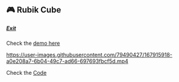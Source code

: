 ## 🎮 Rubik Cube
##### [Exit](https://github.com/LuisSilvah/Mini-projetos)

Check the [demo here](https://magic-cubes.vercel.app/)

https://user-images.githubusercontent.com/79490427/167915918-a0e208a7-6b04-49c7-ad66-697693fbcf5d.mp4
 
Check the [Code](https://github.com/LuisSilvah/Mini-projetos/tree/main/Rubik%20cube)
